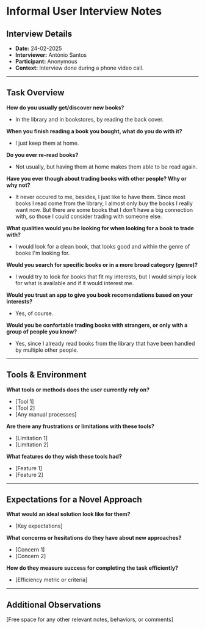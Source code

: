 # Informal User Interview Notes 

## Interview Details 
- **Date:** 24-02-2025
- **Interviewer:** António Santos
- **Participant:** Anonymous
- **Context:** Interview done during a phone video call.

--- 
## Task Overview 

**How do you usually get/discover new books?**
- In the library and in bookstores, by reading the back cover.

**When you finish reading a book you bought, what do you do with it?** 
- I just keep them at home.

**Do you ever re-read books?** 
- Not usually, but having them at home makes them able to be read again. 

**Have you ever though about trading books with other people? Why or why not?**
- It never occured to me, besides, I just like to have them.
Since most books I read come from the library, I almost only buy the books I really want now.
But there are some books that I don't have a big connection with, so those I could consider trading with someone else. 

**What qualities would you be looking for when looking for a book to trade with?**
- I would look for a clean book, that looks good and within the genre of books I'm looking for.

**Would you search for specific books or in a more broad category (genre)?**
- I would try to look for books that fit my interests, but I would simply look for what is available and if it would interest me.

**Would you trust an app to give you book recomendations based on your interests?**
- Yes, of course.

**Would you be confortable trading books with strangers, or only with a group of people you know?**
- Yes, since I already read books from the library that have been handled by multiple other people.




---- 
## Tools & Environment 
**What tools or methods does the user currently rely on?** 
- [Tool 1] 
- [Tool 2] 
- [Any manual processes] 

**Are there any frustrations or limitations with these tools?** 
- [Limitation 1] 
- [Limitation 2] 

**What features do they wish these tools had?** 
- [Feature 1] 
- [Feature 2] 
--- 
## Expectations for a Novel Approach 

**What would an ideal solution look like for them?** 
- [Key expectations] 

**What concerns or hesitations do they have about new approaches?** 
- [Concern 1] 
- [Concern 2] 

**How do they measure success for completing the task efficiently?** 
- [Efficiency metric or criteria] 

--- 
## Additional Observations 
[Free space for any other relevant notes, behaviors, or comments]